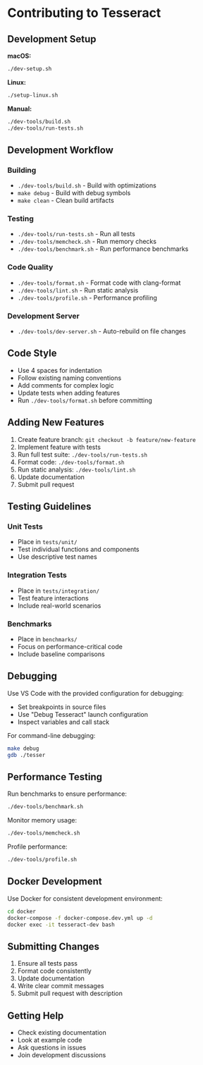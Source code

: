 # Contributing to Tesseract

## Development Setup

**macOS:**
```bash
./dev-setup.sh
```

**Linux:**
```bash
./setup-linux.sh
```

**Manual:**
```bash
./dev-tools/build.sh
./dev-tools/run-tests.sh
```

## Development Workflow

### Building
- `./dev-tools/build.sh` - Build with optimizations
- `make debug` - Build with debug symbols
- `make clean` - Clean build artifacts

### Testing
- `./dev-tools/run-tests.sh` - Run all tests
- `./dev-tools/memcheck.sh` - Run memory checks
- `./dev-tools/benchmark.sh` - Run performance benchmarks

### Code Quality
- `./dev-tools/format.sh` - Format code with clang-format
- `./dev-tools/lint.sh` - Run static analysis
- `./dev-tools/profile.sh` - Performance profiling

### Development Server
- `./dev-tools/dev-server.sh` - Auto-rebuild on file changes

## Code Style

- Use 4 spaces for indentation
- Follow existing naming conventions
- Add comments for complex logic
- Update tests when adding features
- Run `./dev-tools/format.sh` before committing

## Adding New Features

1. Create feature branch: `git checkout -b feature/new-feature`
2. Implement feature with tests
3. Run full test suite: `./dev-tools/run-tests.sh`
4. Format code: `./dev-tools/format.sh`
5. Run static analysis: `./dev-tools/lint.sh`
6. Update documentation
7. Submit pull request

## Testing Guidelines

### Unit Tests
- Place in `tests/unit/`
- Test individual functions and components
- Use descriptive test names

### Integration Tests
- Place in `tests/integration/`
- Test feature interactions
- Include real-world scenarios

### Benchmarks
- Place in `benchmarks/`
- Focus on performance-critical code
- Include baseline comparisons

## Debugging

Use VS Code with the provided configuration for debugging:
- Set breakpoints in source files
- Use "Debug Tesseract" launch configuration
- Inspect variables and call stack

For command-line debugging:
```bash
make debug
gdb ./tesser
```

## Performance Testing

Run benchmarks to ensure performance:
```bash
./dev-tools/benchmark.sh
```

Monitor memory usage:
```bash
./dev-tools/memcheck.sh
```

Profile performance:
```bash
./dev-tools/profile.sh
```

## Docker Development

Use Docker for consistent development environment:
```bash
cd docker
docker-compose -f docker-compose.dev.yml up -d
docker exec -it tesseract-dev bash
```

## Submitting Changes

1. Ensure all tests pass
2. Format code consistently
3. Update documentation
4. Write clear commit messages
5. Submit pull request with description

## Getting Help

- Check existing documentation
- Look at example code
- Ask questions in issues
- Join development discussions